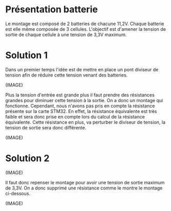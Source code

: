 # Présentation batterie

Le montage est composé de 2 batteries de chacune 11,2V. Chaque batterie est elle même composée de 3 cellules. 
L'objectif est d'amener la tension de sortie de chaque cellule à une tension de 3,3V maximum. 



# Solution 1

Dans un premier temps l'idée est de mettre en place un pont diviseur de tension afin de réduire cette tension
venant des batteries. 

(IMAGE)

Plus la tension d'entrée est grande plus il faut prendre des résistances grandes pour diminuer cette 
tension à la sortie. 
On a donc un montage qui fonctionne. Cependant, nous n'avons pas pris en compte la résistance présente sur la 
carte STM32. En effet, la résistance équivalente est très faible et sera donc prise en compte lors du 
calcul de la résistance équivalente. Cette résistance en plus, va perturber le diviseur de tension, 
la tension de sortie sera donc différente. 

(IMAGE)



# Solution 2 

(IMAGE)

Il faut donc repenser le montage pour avoir une tension de sortie maximum de 3,3V. On a donc supprimé une résistance 
comme le montre le montage ci-dessous. 

(IMAGE)


